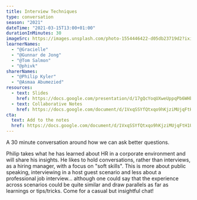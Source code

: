 ```yaml
---
title: Interview Techniques
type: conversation
season: "2021"
dateTime: "2021-03-15T13:00+01:00"
durationInMinutes: 30
imageSrc: https://images.unsplash.com/photo-1554446422-d05db23719d2?ixid=MXwxMjA3fDB8MHxwaG90by1wYWdlfHx8fGVufDB8fHw%3D&ixlib=rb-1.2.1&auto=format&fit=crop&w=1953&q=80
learnerNames:
  - "@Gracielle"
  - "@Gunnar de Jong"
  - "@Tom Salmon"
  - "@phivk"
sharerNames:
  - "@Philip Kyler"
  - "@Asmaa Abumezied"
resources:
  - text: Slides
    href: https://docs.google.com/presentation/d/17gQcYoqUXweUppqPb6WHbKUJ5MYFaizAoH9URWa8abw/edit?usp=sharing
  - text: Collaborative Notes
    href: https://docs.google.com/document/d/1VxqSSYfQtxqo9hKjziMUjqFtH1UzRyUEqnboaWoUHCo/edit
cta:
  text: Add to the notes
  href: https://docs.google.com/document/d/1VxqSSYfQtxqo9hKjziMUjqFtH1UzRyUEqnboaWoUHCo/edit
---
```


A 30 minute conversation around how we can ask better questions.

<!--more-->

Philip takes what he has learned about HR in a corporate environment and will share his insights. He likes to hold conversations, rather than interviews, as a hiring manager, with a focus on "soft skills".
This is more about public speaking, interviewing in a host guest scenario and less about a professional job interview... although one could say that the experience across scenarios could be quite similar and draw parallels as far as learnings or tips/tricks. Come for a casual but insightful chat!

<div class="typeform-widget" data-url="https://form.typeform.com/to/whf6nuDX?typeform-medium=embed-snippet" data-transparency="100" data-hide-headers="true" data-hide-footer="true" style="width: 100%; height: 500px;"></div> <script> (function() { var qs,js,q,s,d=document, gi=d.getElementById, ce=d.createElement, gt=d.getElementsByTagName, id="typef_orm", b="https://embed.typeform.com/"; if(!gi.call(d,id)) { js=ce.call(d,"script"); js.id=id; js.src=b+"embed.js"; q=gt.call(d,"script")[0]; q.parentNode.insertBefore(js,q) } })() </script>
